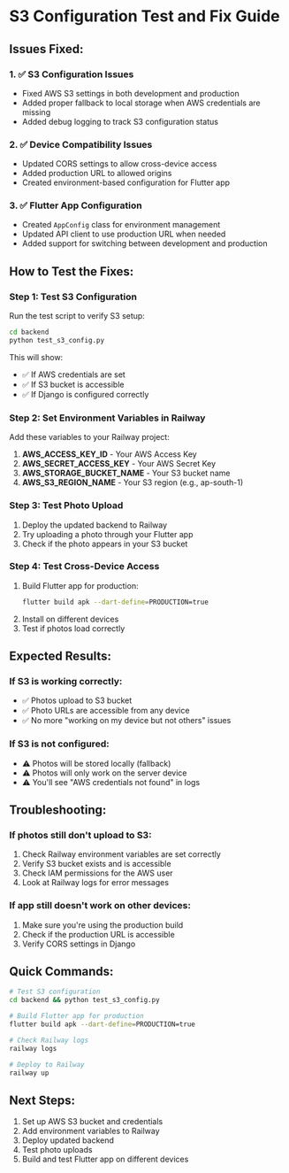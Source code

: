 # S3 Configuration Test and Fix Guide

## Issues Fixed:

### 1. ✅ S3 Configuration Issues
- Fixed AWS S3 settings in both development and production
- Added proper fallback to local storage when AWS credentials are missing
- Added debug logging to track S3 configuration status

### 2. ✅ Device Compatibility Issues
- Updated CORS settings to allow cross-device access
- Added production URL to allowed origins
- Created environment-based configuration for Flutter app

### 3. ✅ Flutter App Configuration
- Created `AppConfig` class for environment management
- Updated API client to use production URL when needed
- Added support for switching between development and production

## How to Test the Fixes:

### Step 1: Test S3 Configuration
Run the test script to verify S3 setup:

```bash
cd backend
python test_s3_config.py
```

This will show:
- ✅ If AWS credentials are set
- ✅ If S3 bucket is accessible
- ✅ If Django is configured correctly

### Step 2: Set Environment Variables in Railway
Add these variables to your Railway project:

1. **AWS_ACCESS_KEY_ID** - Your AWS Access Key
2. **AWS_SECRET_ACCESS_KEY** - Your AWS Secret Key
3. **AWS_STORAGE_BUCKET_NAME** - Your S3 bucket name
4. **AWS_S3_REGION_NAME** - Your S3 region (e.g., ap-south-1)

### Step 3: Test Photo Upload
1. Deploy the updated backend to Railway
2. Try uploading a photo through your Flutter app
3. Check if the photo appears in your S3 bucket

### Step 4: Test Cross-Device Access
1. Build Flutter app for production:
   ```bash
   flutter build apk --dart-define=PRODUCTION=true
   ```
2. Install on different devices
3. Test if photos load correctly

## Expected Results:

### If S3 is working correctly:
- ✅ Photos upload to S3 bucket
- ✅ Photo URLs are accessible from any device
- ✅ No more "working on my device but not others" issues

### If S3 is not configured:
- ⚠️ Photos will be stored locally (fallback)
- ⚠️ Photos will only work on the server device
- ⚠️ You'll see "AWS credentials not found" in logs

## Troubleshooting:

### If photos still don't upload to S3:
1. Check Railway environment variables are set correctly
2. Verify S3 bucket exists and is accessible
3. Check IAM permissions for the AWS user
4. Look at Railway logs for error messages

### If app still doesn't work on other devices:
1. Make sure you're using the production build
2. Check if the production URL is accessible
3. Verify CORS settings in Django

## Quick Commands:

```bash
# Test S3 configuration
cd backend && python test_s3_config.py

# Build Flutter app for production
flutter build apk --dart-define=PRODUCTION=true

# Check Railway logs
railway logs

# Deploy to Railway
railway up
```

## Next Steps:
1. Set up AWS S3 bucket and credentials
2. Add environment variables to Railway
3. Deploy updated backend
4. Test photo uploads
5. Build and test Flutter app on different devices 